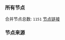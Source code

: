 ### 所有节点
合并节点总数: `1151`
[节点链接](https://raw.githubusercontent.com/rzhy1/11/master/sub/sub_merge_base64.txt)

### 节点来源
